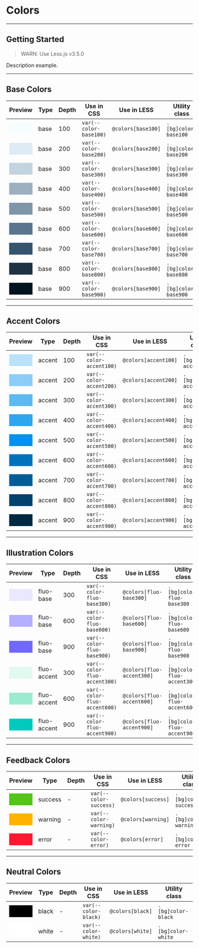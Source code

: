 # Colors

---

## Getting Started

> WARN: Use Less.js v3.5.0

Description example.

---

## Base Colors

| Preview                                                   | Type | Depth | Use in CSS             | Use in LESS        | Utility class        |
| --------------------------------------------------------- | ---- | ----- | ---------------------- | ------------------ | -------------------- |
| <div style="height:2rem; background:#f7fcff">&nbsp;</div> | base | 100   | `var(--color-base100)` | `@colors[base100]` | `.[bg]color-base100` |
| <div style="height:2rem; background:#deebf4">&nbsp;</div> | base | 200   | `var(--color-base200)` | `@colors[base200]` | `.[bg]color-base200` |
| <div style="height:2rem; background:#c3d4e0">&nbsp;</div> | base | 300   | `var(--color-base300)` | `@colors[base300]` | `.[bg]color-base300` |
| <div style="height:2rem; background:#9cb0bf">&nbsp;</div> | base | 400   | `var(--color-base400)` | `@colors[base400]` | `.[bg]color-base400` |
| <div style="height:2rem; background:#7e96a8">&nbsp;</div> | base | 500   | `var(--color-base500)` | `@colors[base500]` | `.[bg]color-base500` |
| <div style="height:2rem; background:#5b768c">&nbsp;</div> | base | 600   | `var(--color-base600)` | `@colors[base600]` | `.[bg]color-base600` |
| <div style="height:2rem; background:#36546d">&nbsp;</div> | base | 700   | `var(--color-base700)` | `@colors[base700]` | `.[bg]color-base700` |
| <div style="height:2rem; background:#1d3344">&nbsp;</div> | base | 800   | `var(--color-base800)` | `@colors[base800]` | `.[bg]color-base800` |
| <div style="height:2rem; background:#001420">&nbsp;</div> | base | 900   | `var(--color-base900)` | `@colors[base900]` | `.[bg]color-base900` |

---

## Accent Colors

| Preview                                                   | Type   | Depth | Use in CSS               | Use in LESS          | Utility class          |
| --------------------------------------------------------- | ------ | ----- | ------------------------ | -------------------- | ---------------------- |
| <div style="height:2rem; background:#bae1f9">&nbsp;</div> | accent | 100   | `var(--color-accent100)` | `@colors[accent100]` | `.[bg]color-accent100` |
| <div style="height:2rem; background:#8ccdf6">&nbsp;</div> | accent | 200   | `var(--color-accent200)` | `@colors[accent200]` | `.[bg]color-accent200` |
| <div style="height:2rem; background:#5eb9f2">&nbsp;</div> | accent | 300   | `var(--color-accent300)` | `@colors[accent300]` | `.[bg]color-accent300` |
| <div style="height:2rem; background:#30a5ef">&nbsp;</div> | accent | 400   | `var(--color-accent400)` | `@colors[accent400]` | `.[bg]color-accent400` |
| <div style="height:2rem; background:#0391ec">&nbsp;</div> | accent | 500   | `var(--color-accent500)` | `@colors[accent500]` | `.[bg]color-accent500` |
| <div style="height:2rem; background:#0072bc">&nbsp;</div> | accent | 600   | `var(--color-accent600)` | `@colors[accent600]` | `.[bg]color-accent600` |
| <div style="height:2rem; background:#025d97">&nbsp;</div> | accent | 700   | `var(--color-accent700)` | `@colors[accent700]` | `.[bg]color-accent700` |
| <div style="height:2rem; background:#02426c">&nbsp;</div> | accent | 800   | `var(--color-accent800)` | `@colors[accent800]` | `.[bg]color-accent800` |
| <div style="height:2rem; background:#012841">&nbsp;</div> | accent | 900   | `var(--color-accent900)` | `@colors[accent900]` | `.[bg]color-accent900` |

---

## Illustration Colors

| Preview                                                   | Type        | Depth | Use in CSS                    | Use in LESS               | Utility class               |
| --------------------------------------------------------- | ----------- | ----- | ----------------------------- | ------------------------- | --------------------------- |
| <div style="height:2rem; background:#e9e8ff">&nbsp;</div> | fluo-base   | 300   | `var(--color-fluo-base300)`   | `@colors[fluo-base300]`   | `.[bg]color-fluo-base300`   |
| <div style="height:2rem; background:#b4afff">&nbsp;</div> | fluo-base   | 600   | `var(--color-fluo-base600)`   | `@colors[fluo-base600]`   | `.[bg]color-fluo-base600`   |
| <div style="height:2rem; background:#7168ff">&nbsp;</div> | fluo-base   | 900   | `var(--color-fluo-base900)`   | `@colors[fluo-base900]`   | `.[bg]color-fluo-base900`   |
| <div style="height:2rem; background:#e1f9ef">&nbsp;</div> | fluo-accent | 300   | `var(--color-fluo-accent300)` | `@colors[fluo-accent300]` | `.[bg]color-fluo-accent300` |
| <div style="height:2rem; background:#9bebd0">&nbsp;</div> | fluo-accent | 600   | `var(--color-fluo-accent600)` | `@colors[fluo-accent600]` | `.[bg]color-fluo-accent600` |
| <div style="height:2rem; background:#00c9bd">&nbsp;</div> | fluo-accent | 900   | `var(--color-fluo-accent900)` | `@colors[fluo-accent900]` | `.[bg]color-fluo-accent900` |

---

## Feedback Colors

| Preview                                                   | Type    | Depth | Use in CSS             | Use in LESS        | Utility class        |
| --------------------------------------------------------- | ------- | ----- | ---------------------- | ------------------ | -------------------- |
| <div style="height:2rem; background:#53c518">&nbsp;</div> | success | -     | `var(--color-success)` | `@colors[success]` | `.[bg]color-success` |
| <div style="height:2rem; background:#ffb200">&nbsp;</div> | warning | -     | `var(--color-warning)` | `@colors[warning]` | `.[bg]color-warning` |
| <div style="height:2rem; background:#fc192f">&nbsp;</div> | error   | -     | `var(--color-error)`   | `@colors[error]`   | `.[bg]color-error`   |

---

## Neutral Colors

| Preview                                                | Type  | Depth | Use in CSS           | Use in LESS      | Utility class      |
| ------------------------------------------------------ | ----- | ----- | -------------------- | ---------------- | ------------------ |
| <div style="height:2rem; background:#000">&nbsp;</div> | black | -     | `var(--color-black)` | `@colors[black]` | `.[bg]color-black` |
| <div style="height:2rem; background:#fff">&nbsp;</div> | white | -     | `var(--color-white)` | `@colors[white]` | `.[bg]color-white` |
